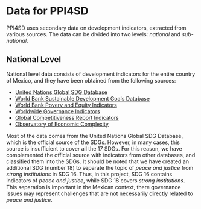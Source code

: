 # Data for PPI4SD

PPI4SD uses secondary data on development indicators, extracted from various sources. The data can be divided into two levels: *national* and *sub-national*. 

## National Level
National level data consists of development indicators for the entire country of Mexico, and they have been obtained from the following sources:

* [United Nations Global SDG Database](https://unstats.un.org/sdgs/indicators/database/)
* [World Bank Sustainable Development Goals Database](http://datatopics.worldbank.org/sdgs/)
* [World Bank Povery and Equity Indicators](http://povertydata.worldbank.org/poverty/home/)
* [Worldwide Governance Indicators](https://datacatalog.worldbank.org/dataset/worldwide-governance-indicators)
* [Global Competitiveness Report Indicators](https://knoema.com/atlas/sources/WEF)
* [Observatory of Economic Complexity](https://atlas.media.mit.edu/en/)

Most of the data comes from the United Nations Global SDG Database, which is the official source of the SDGs. However, in many cases, this source is insufficient to cover all the 17 SDGs. For this reason, we have complemented the official source with indicators from other databases, and classified them into the SDGs. It should be noted that we have created an additional SDG (number 18) to separate the topic of *peace and justice* from *strong institutions* in SDG 16. Thus, in this project, SDG 16 contains indicators of *peace and justice*, while SDG 18 covers *strong institutions*. This separation is important in the Mexican context, there governance issues may represent challenges that are not necessarily directly related to *peace and justice*.
